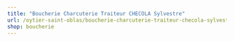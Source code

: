 ```yaml
---
title: "Boucherie Charcuterie Traiteur CHECOLA Sylvestre"
url: /oytier-saint-oblas/boucherie-charcuterie-traiteur-checola-sylvestre/
shop: boucherie
---
```

